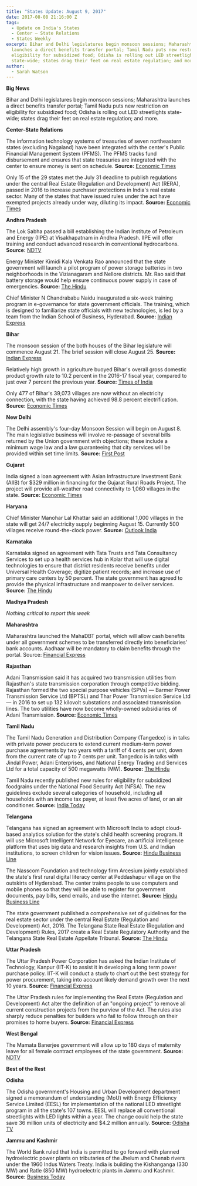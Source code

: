 ```yaml
---
title: "States Update: August 9, 2017"
date: 2017-08-08 21:16:00 Z
tags:
  - Update on India's States
  - Center – State Relations 
  - States Weekly
excerpt: Bihar and Delhi legislatures begin monsoon sessions; Maharashtra
  launches a direct benefits transfer portal; Tamil Nadu puts new restriction on
  eligibility for subsidized food; Odisha is rolling out LED streetlights
  state-wide; states drag their feet on real estate regulation; and more.
author:
  - Sarah Watson
---
```


**Big News**

Bihar and Delhi legislatures begin monsoon sessions; Maharashtra launches a direct benefits transfer portal; Tamil Nadu puts new restriction on eligibility for subsidized food; Odisha is rolling out LED streetlights state-wide; states drag their feet on real estate regulation; and more.

**Center-State Relations**

The information technology systems of treasuries of seven northeastern states (excluding Nagaland) have been integrated with the center's Public Financial Management System (PFMS). The PFMS tracks fund disbursement and ensures that state treasuries are integrated with the center to ensure money is sent on schedule.  **Source:** [Economic Times](http://economictimes.indiatimes.com/news/economy/policy/it-systems-of-7-north-eastern-states-integrated-with-public-financial-management-system/articleshow/59861176.cms)

Only 15 of the 29 states met the July 31 deadline to publish regulations under the central Real Estate (Regulation and Development) Act (RERA), passed in 2016 to increase purchaser protections in India's real estate sector. Many of the states that have issued rules under the act have exempted projects already under way, diluting its impact. **Source:** [Economic Times](http://economictimes.indiatimes.com/wealth/real-estate/rera-and-you/rera-deadline-ends-15-states-notifies-rules-only-7-states-are-online/articleshow/59860050.cms)

**Andhra Pradesh**

The Lok Sabha passed a bill establishing the Indian Institute of Petroleum and Energy (IIPE) at Visakhapatnam in Andhra Pradesh. IIPE will offer training and conduct advanced research in conventional hydrocarbons. **Source:** [NDTV](http://www.ndtv.com/andhra-pradesh-news/lok-sabha-passes-bill-to-set-up-petroleum-institute-in-andhra-pradesh-1733643)

Energy Minister Kimidi Kala Venkata Rao announced that the state government will launch a pilot program of power storage batteries in two neighborhoods in the Vizianagaram and Nellore districts. Mr. Rao said that battery storage would help ensure continuous power supply in case of emergencies. **Source:** [The Hindu](http://www.thehindu.com/news/national/andhra-pradesh/ap-power-minister-rules-out-tariff-hike-in-future/article19439075.ece)

Chief Minister N Chandrababu Naidu inaugurated a six-week training program in e-governance for state government officials. The training, which is designed to familiarize state officials with new technologies, is led by a team from the Indian School of Business, Hyderabad. **Source:** [Indian Express](http://indianexpress.com/article/india/andhra-pradesh-e-pragati-government-services-to-go-online-from-october-4777658/)

**Bihar**

The monsoon session of the both houses of the Bihar legislature will commence August 21. The brief session will close August 25. **Source:** [Indian Express](http://indianexpress.com/article/india/bihar-cabinet-approves-five-days-monsoon-session-of-state-legislature-4777810/)

Relatively high growth in agriculture buoyed Bihar's overall gross domestic product growth rate to 10.2 percent in the 2016-17 fiscal year, compared to just over 7 percent the previous year. **Source:** [Times of India](http://timesofindia.indiatimes.com/city/patna/state-records-10-2-gdp-growth-rate-in-2016-17/articleshow/59921091.cms)

Only 477 of Bihar's 39,073 villages are now without an electricity connection, with the state having achieved 98.8 percent electrification. **Source:** [Economic Times](http://economictimes.indiatimes.com/news/politics-and-nation/98-8-per-cent-bihar-villages-electrified/articleshow/59931383.cms)

**New Delhi**

The Delhi assembly's four-day Monsoon Session will begin on August 8. The main legislative business will involve re-passage of several bills returned by the Union government with objections; these include a minimum wage law and a law guaranteeing that city services will be provided within set time limits. **Source:** [First Post](http://www.firstpost.com/india/delhi-assembly-monsoon-session-to-begin-tuesday-aap-govt-to-re-introduce-minimum-wage-bill-3902425.html)

**Gujarat**

India signed a loan agreement with Asian Infrastructure Investment Bank (AIIB) for $329 million in financing for the Gujarat Rural Roads Project. The project will provide all-weather road connectivity to 1,060 villages in the state. **Source:** [Economic Times](http://economictimes.indiatimes.com/news/economy/infrastructure/india-signs-usd-329-million-loan-pact-with-aiib-for-gujarat-road-project/articleshow/59919423.cms)

**Haryana**

Chief Minister Manohar Lal Khattar said an additional 1,000 villages in the state will get 24/7 electricity supply beginning August 15. Currently 500 villages receive round-the-clock power. **Source:** [Outlook India](https://www.outlookindia.com/newswire/story/1000-haryana-villages-to-get-24-hour-power-supply/972904)

**Karnataka**

Karnataka signed an agreement with Tata Trusts and Tata Consultancy Services to set up a health services hub in Kolar that will use digital technologies to ensure that district residents receive benefits under Universal Health Coverage; digitize patient records; and increase use of primary care centers by 50 percent. The state government has agreed to provide the physical infrastructure and manpower to deliver services. **Source:** [The Hindu](http://www.thehindu.com/news/national/karnataka/digital-nerve-centre-on-health-to-be-set-up-in-kolar/article19437483.ece)

**Madhya Pradesh**

*Nothing critical to report this week*

**Maharashtra**

Maharashtra launched the MahaDBT portal, which will allow cash benefits under all government schemes to be transferred directly into beneficiaries' bank accounts. Aadhaar will be mandatory to claim benefits through the portal. Source: [Financial Express](http://www.financialexpress.com/india-news/aadhaar-authenticated-direct-benefit-transfer-portal-launched-maharashtra-cm-devendra-fadnavis/792957/)

**Rajasthan**

Adani Transmission said it has acquired two transmission utilities from Rajasthan's state transmission corporation through competitive bidding. Rajasthan formed the two special purpose vehicles (SPVs) — Barmer Power Transmission Service Ltd (BPTSL) and Thar Power Transmission Service Ltd — in 2016 to set up 132 kilovolt substations and associated transmission lines. The two utilities have now become wholly-owned subsidiaries of Adani Transmission. **Source:** [Economic Times](http://energy.economictimes.indiatimes.com/news/power/adani-transmission-acquires-2-spvs-from-rajasthan-transco/59937850)

**Tamil Nadu**

The Tamil Nadu Generation and Distribution Company (Tangedco) is in talks with private power producers to extend current medium-term power purchase agreements by two years with a tariff of 4 cents per unit, down from the current rate of up to 7 cents per unit. Tangedco is in talks with Jindal Power, Adani Enterprises, and National Energy Trading and Services Ltd for a total capacity of 500 megawatts (MW). **Source:** [The Hindu](http://www.thehindu.com/news/national/tamil-nadu/tangedco-keen-on-extending-ppas/article19412865.ece)

Tamil Nadu recently published new rules for eligibility for subsidized foodgrains under the National Food Security Act (NFSA). The new guidelines exclude several categories of household, including all households with an income tax payer, at least five acres of land, or an air conditioner. **Source:** [India Today](http://indiatoday.intoday.in/story/tamil-nadu-government-issues-guidelines-for-public-distribution-system-excludes-many/1/1017675.html)

**Telangana**

Telangana has signed an agreement with Microsoft India to adopt cloud-based analytics solution for the state's child health screening program. It will use Microsoft Intelligent Network for Eyecare, an artificial intelligence platform that uses big data and research insights from U.S. and Indian institutions, to screen children for vision issues. **Source:** [Hindu Business Line](http://www.thehindubusinessline.com/info-tech/telangana-govt-inks-pact-with-microsoft/article9801013.ece)

The Nasscom Foundation and technology firm Arcesium jointly established the state's first rural digital literacy center at Peddashapur village on the outskirts of Hyderabad. The center trains people to use computers and mobile phones so that they will be able to register for government documents, pay bills, send emails, and use the internet. **Source:** [Hindu Business Line](http://www.thehindubusinessline.com/news/national/nasscom-arcesium-set-up-first-digital-literacy-centre-in-telangana/article9804788.ece)

The state government published a comprehensive set of guidelines for the real estate sector under the central Real Estate (Regulation and Development) Act, 2016. The Telangana State Real Estate (Regulation and Development) Rules, 2017 create a Real Estate Regulatory Authority and the Telangana State Real Estate Appellate Tribunal. **Source:** [The Hindu](http://www.thehindu.com/news/cities/Hyderabad/telangana-notifies-rules-under-rera/article19425314.ece)

**Uttar Pradesh**

The Uttar Pradesh Power Corporation has asked the Indian Institute of Technology, Kanpur (IIT-K) to assist it in developing a long term power purchase policy. IIT-K will conduct a study to chart out the best strategy for power procurement, taking into account likely demand growth over the next 10 years. **Source:** [Financial Express](http://www.financialexpress.com/india-news/uttar-pradesh-seeks-iit-kanpurs-help-to-lower-power-purchase-cost/794837/)

The Uttar Pradesh rules for implementing the Real Estate (Regulation and Development) Act alter the definition of an "ongoing project" to remove all current construction projects from the purview of the Act. The rules also sharply reduce penalties for builders who fail to follow through on their promises to home buyers. **Source:** [Financial Express](http://www.financialexpress.com/economy/big-relief-to-up-builders-yogi-adityanath-government-redefines-ongoing-projects/787305/)

**West Bengal**

The Mamata Banerjee government will allow up to 180 days of maternity leave for all female contract employees of the state government. **Source:** [NDTV](http://www.ndtv.com/india-news/180-days-of-maternity-leave-for-all-female-employees-in-west-bengal-1733737)

**Best of the Rest**

**Odisha**

The Odisha government's Housing and Urban Development department signed a memorandum of understanding (MoU)  with Energy Efficiency Service Limited (EESL) for implementation of the national LED streetlight program in all the state's 107 towns. EESL will replace all conventional streetlights with LED lights within a year. The change could help the state save 36 million units of electricity and $4.2 million annually. **Source:** [Odisha TV](http://odishatv.in/odisha/body-slider/odisha-launches-unnati-for-street-light-national-programme-231134/)

**Jammu and Kashmir**

The World Bank ruled that India is permitted to go forward with planned hydroelectric power plants on tributaries of the Jhelum and Chenab rivers under the 1960 Indus Waters Treaty. India is building the Kishanganga (330 MW) and Ratle (850 MW) hydroelectric plants in Jammu and Kashmir. **Source:** [Business Today](http://www.businesstoday.in/current/economy-politics/world-bank-grants-india-permission-to-construct-kishanganga-ratle-projects-indus-water-treaty/story/257649.html)
